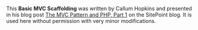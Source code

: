 This **Basic MVC Scaffolding** was written by Callum Hopkins and presented
in his blog post [The MVC Pattern and PHP, Part 1](http://www.sitepoint.com/the-mvc-pattern-and-php-1/) on the SitePoint blog. It is used here without permission with very minor modifications.